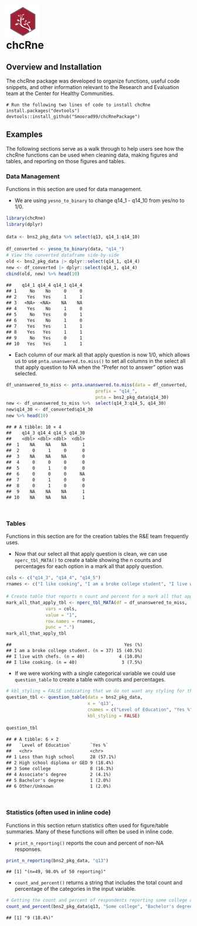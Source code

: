 
<img src="man/figures/hex.png" style="width: 18%; float: left;" alt="chcRne logo">

<hr style="height:40px; visibility:hidden;" />

# chcRne

## Overview and Installation

The chcRne package was developed to organize functions, useful code
snippets, and other information relevant to the Research and Evaluation
team at the Center for Healthy Communities.

    # Run the following two lines of code to install chcRne
    install.packages("devtools") 
    devtools::install_github("Smoorad99/chcRnePackage")

## Examples

The following sections serve as a walk through to help users see how the
chcRne functions can be used when cleaning data, making figures and
tables, and reporting on those figures and tables.

### Data Management

Functions in this section are used for data management.

- We are using `yesno_to_binary` to change q14_1 - q14_10 from yes/no to
  1/0.

``` r
library(chcRne)
library(dplyr)

data <- bns2_pkg_data %>% select(q13, q14_1:q14_10)

df_converted <- yesno_to_binary(data, "q14_")
# View the converted dataframe side-by-side
old <- bns2_pkg_data |> dplyr::select(q14_1, q14_4)
new <- df_converted |> dplyr::select(q14_1, q14_4)
cbind(old, new) %>% head(10)
```

    ##    q14_1 q14_4 q14_1 q14_4
    ## 1     No    No     0     0
    ## 2    Yes   Yes     1     1
    ## 3   <NA>  <NA>    NA    NA
    ## 4    Yes    No     1     0
    ## 5     No   Yes     0     1
    ## 6    Yes    No     1     0
    ## 7    Yes   Yes     1     1
    ## 8    Yes   Yes     1     1
    ## 9     No   Yes     0     1
    ## 10   Yes   Yes     1     1

- Each column of our mark all that apply question is now 1/0, which
  allows us to use `pnta.unanswered.to.miss()` to set all columns in the
  select all that apply question to NA when the “Prefer not to answer”
  option was selected.

``` r
df_unanswered_to_miss <- pnta.unanswered.to.miss(data = df_converted,
                                  prefix = "q14_",
                                  pnta = bns2_pkg_data$q14_30)
new <- df_unanswered_to_miss %>%  select(q14_3:q14_5, q14_30)
new$q14_30 <- df_converted$q14_30
new %>% head(10)
```

    ## # A tibble: 10 × 4
    ##    q14_3 q14_4 q14_5 q14_30
    ##    <dbl> <dbl> <dbl>  <dbl>
    ##  1    NA    NA    NA      1
    ##  2     0     1     0      0
    ##  3    NA    NA    NA      0
    ##  4     0     0     0      0
    ##  5     0     1     0      0
    ##  6     0     0     0     NA
    ##  7     0     1     0      0
    ##  8     0     1     0      0
    ##  9    NA    NA    NA      1
    ## 10    NA    NA    NA      1

<br/>

### Tables

Functions in this section are for the creation tables the R&E team
frequently uses.

- Now that our select all that apply question is clean, we can use
  `nperc_tbl_MATA()` to create a table showing the n counts and
  percentages for each option in a mark all that apply question.

``` r
cols <- c("q14_3", "q14_4", "q14_5")
rnames <- c("I like cooking", "I am a broke college student", "I live with chefs")

# Create table that reports n count and percent for a mark all that apply question
mark_all_that_apply_tbl <- nperc_tbl_MATA(df = df_unanswered_to_miss,
               vars = cols,
               value = "1",
               row.names = rnames,
               punc = ".")
mark_all_that_apply_tbl
```

    ##                                           Yes (%)
    ## I am a broke college student. (n = 37) 15 (40.5%)
    ## I live with chefs. (n = 40)             4 (10.0%)
    ## I like cooking. (n = 40)                 3 (7.5%)

- If we were working with a single categorical variable we could use
  `question_table` to create a table with counts and percentages.

``` r
# kbl_styling = FALSE indicating that we do not want any styling for the table
question_tbl <- question_table(data = bns2_pkg_data, 
                               x = 'q13', 
                               cnames = c("Level of Education", "Yes %"), 
                               kbl_styling = FALSE)

question_tbl
```

    ## # A tibble: 6 × 2
    ##   `Level of Education`       `Yes %`   
    ##   <chr>                      <chr>     
    ## 1 Less than high school      28 (57.1%)
    ## 2 High school diploma or GED 9 (18.4%) 
    ## 3 Some college               8 (16.3%) 
    ## 4 Associate's degree         2 (4.1%)  
    ## 5 Bachelor's degree          1 (2.0%)  
    ## 6 Other/Unknown              1 (2.0%)

<br/>

### Statistics (often used in inline code)

Functions in this section return statistics often used for figure/table
summaries. Many of these functions will often be used in inline code.

- `print_n_reporting()` reports the coun and percent of non-NA
  responses.

``` r
print_n_reporting(bns2_pkg_data, "q13")
```

    ## [1] "(n=49, 98.0% of 50 reporting)"

- `count_and_percent()` returns a string that includes the total count
  and percentage of the categories in the input variable.

``` r
# Getting the count and percent of respondents reporting some college or a bachelors degree.
count_and_percent(bns2_pkg_data$q13, "Some college", "Bachelor's degree")
```

    ## [1] "9 (18.4%)"
